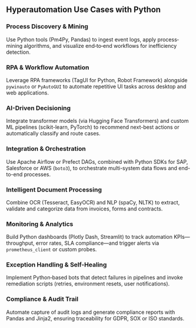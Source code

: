 ## Hyperautomation Use Cases with Python

### Process Discovery & Mining
Use Python tools (Pm4Py, Pandas) to ingest event logs, apply process‐mining algorithms, and visualize end‐to‐end workflows for inefficiency detection.

### RPA & Workflow Automation
Leverage RPA frameworks (TagUI for Python, Robot Framework) alongside `pywinauto` or `PyAutoGUI` to automate repetitive UI tasks across desktop and web applications.

### AI-Driven Decisioning
Integrate transformer models (via Hugging Face Transformers) and custom ML pipelines (scikit-learn, PyTorch) to recommend next-best actions or automatically classify and route cases.

### Integration & Orchestration
Use Apache Airflow or Prefect DAGs, combined with Python SDKs for SAP, Salesforce or AWS (`boto3`), to orchestrate multi-system data flows and end-to-end processes.

### Intelligent Document Processing
Combine OCR (Tesseract, EasyOCR) and NLP (spaCy, NLTK) to extract, validate and categorize data from invoices, forms and contracts.

### Monitoring & Analytics
Build Python dashboards (Plotly Dash, Streamlit) to track automation KPIs—throughput, error rates, SLA compliance—and trigger alerts via `prometheus_client` or custom probes.

### Exception Handling & Self-Healing
Implement Python‐based bots that detect failures in pipelines and invoke remediation scripts (retries, environment resets, user notifications).

### Compliance & Audit Trail
Automate capture of audit logs and generate compliance reports with Pandas and Jinja2, ensuring traceability for GDPR, SOX or ISO standards.
